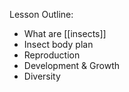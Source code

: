 Lesson Outline:
- What are [[insects]]
- Insect body plan
- Reproduction
- Development & Growth
- Diversity